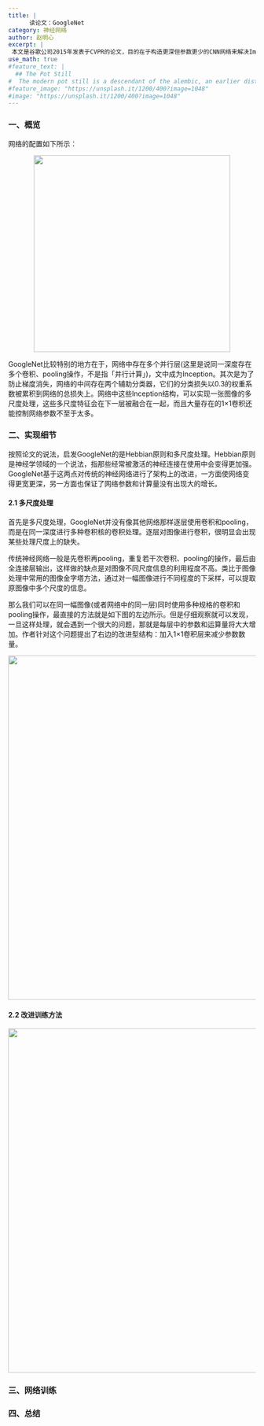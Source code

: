 ```yaml
---
title: |
      读论文：GoogleNet
category: 神经网络
author: 赵明心
excerpt: |
 本文是谷歌公司2015年发表于CVPR的论文，目的在于构造更深但参数更少的CNN网络来解决ImageNet分类问题。全名《Going Deeper with Convolutions》，本文大量使用1×1卷积核进行中间层的降维，并且在中间层的构造上，使用多个并行操作的卷积、Pooling层来获得feature的多尺度信息。其次，为了避免网络太深而造成梯度消失，网络在中间层引入了额外的两个输出层来计算Loss，防止梯度的消失。
use_math: true
#feature_text: |
  ## The Pot Still
#  The modern pot still is a descendant of the alembic, an earlier distillation device
#feature_image: "https://unsplash.it/1200/400?image=1048"
#image: "https://unsplash.it/1200/400?image=1048"
---
```


### 一、概览
网络的配置如下所示：
<center>
<img src="http://wx1.sinaimg.cn/large/41f56ddcly1fuhbmy1ibqj213245lauj.jpg" width="400px">
</center>

GoogleNet比较特别的地方在于，网络中存在多个并行层(这里是说同一深度存在多个卷积、pooling操作，不是指「并行计算」)，文中成为Inception。其次是为了防止梯度消失，网络的中间存在两个辅助分类器，它们的分类损失以0.3的权重系数被累积到网络的总损失上。网络中这些Inception结构，可以实现一张图像的多尺度处理，这些多尺度特征会在下一层被融合在一起，而且大量存在的1×1卷积还能控制网络参数不至于太多。


### 二、实现细节

按照论文的说法，启发GoogleNet的是Hebbian原则和多尺度处理。Hebbian原则是神经学领域的一个说法，指那些经常被激活的神经连接在使用中会变得更加强。GoogleNet基于这两点对传统的神经网络进行了架构上的改进，一方面使网络变得更宽更深，另一方面也保证了网络参数和计算量没有出现大的增长。

#### 2.1 多尺度处理

首先是多尺度处理，GoogleNet并没有像其他网络那样逐层使用卷积和pooling，而是在同一深度进行多种卷积核的卷积处理。逐层对图像进行卷积，很明显会出现某些处理尺度上的缺失。

传统神经网络一般是先卷积再pooling，重复若干次卷积、pooling的操作，最后由全连接层输出，这样做的缺点是对图像不同尺度信息的利用程度不高。类比于图像处理中常用的图像金字塔方法，通过对一幅图像进行不同程度的下采样，可以提取原图像中多个尺度的信息。

那么我们可以在同一幅图像(或者网络中的同一层)同时使用多种规格的卷积和pooling操作，最直接的方法就是如下图的左边所示。但是仔细观察就可以发现，一旦这样处理，就会遇到一个很大的问题，那就是每层中的参数和运算量将大大增加。作者针对这个问题提出了右边的改进型结构：加入1×1卷积层来减少参数数量。


<center>
<img src="http://wx1.sinaimg.cn/large/41f56ddcly1fujzg32vxxj21660c041p.jpg" width="700px">
</center>


#### 2.2 改进训练方法

<center>
<img src="http://wx1.sinaimg.cn/large/41f56ddcly1fujzg3vupmj20pa0jcgmb.jpg" width="700px">
</center>


### 三、网络训练





### 四、总结